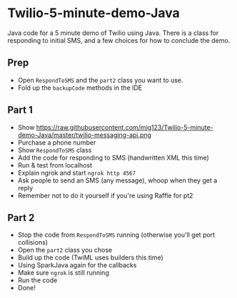# Twilio-5-minute-demo-Java

Java code for a 5 minute demo of Twilio using Java. There is a class for responding to initial SMS, and a few choices for how to conclude the demo.

## Prep

  - Open `RespondToSMS` and the `part2` class you want to use.
  - Fold up the `backupCode` methods in the IDE

## Part 1

  - Show https://raw.githubusercontent.com/mjg123/Twilio-5-minute-demo-Java/master/twilio-messaging-api.png
  - Purchase a phone number
  - Show `RespondToSMS` class
  - Add the code for responding to SMS (handwritten XML this time)
  - Run & test from localhost
  - Explain ngrok and start `ngrok http 4567`
  - Ask people to send an SMS (any message), whoop when they get a reply
  - Remember not to do it yourself if you're using Raffle for pt2
  
## Part 2

  - Stop the code from `RespondToSMS` running (otherwise you'll get port collisions)
  - Open the `part2` class you chose
  - Build up the code (TwiML uses builders this time)
  - Using SparkJava again for the callbacks
  - Make sure `ngrok` is still running
  - Run the code
  - Done!
